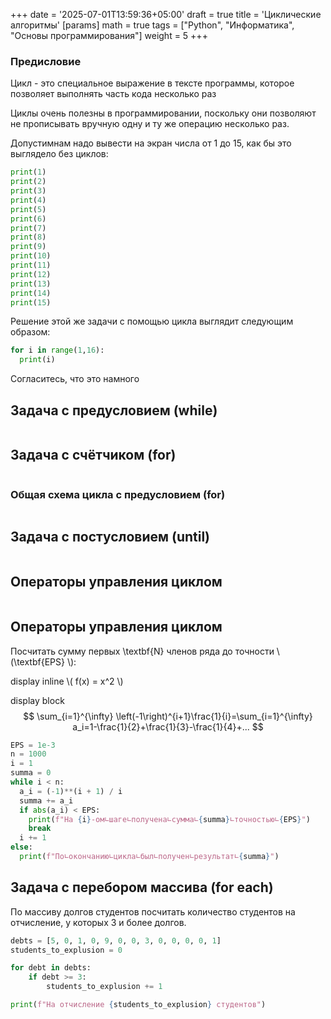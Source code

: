 +++
date = '2025-07-01T13:59:36+05:00'
draft = true
title = 'Циклические алгоритмы'
[params]
  math = true
tags = ["Python", "Информатика", "Основы программирования"]
weight = 5
+++

<!--more-->

### Предисловие
[//]: # (TODO объяснить ранее, что такое выражение) 
[//]: # (TODO чекнуть в справочнике определение цикла) 

Цикл - это специальное выражение в тексте программы, которое позволяет выполнять часть кода несколько раз

Циклы очень полезны в программировании, поскольку они позволяют не прописывать вручную одну и ту же операцию несколько раз. 

Допустимнам надо вывести на экран числа от 1 до 15, как бы это выглядело без циклов:
```python
print(1)
print(2)
print(3)
print(4)
print(5)
print(6)
print(7)
print(8)
print(9)
print(10)
print(11)
print(12)
print(13)
print(14)
print(15)
```

Решение этой же задачи с помощью цикла выглядит следующим образом:
```python
for i in range(1,16):
  print(i)
```

Согласитесь, что это намного

## Задача с предусловием (while)
```python

```

## Задача с счётчиком (for)
```python

```

### Общая схема цикла с предусловием (for)
```python

```

## Задача с постусловием (until)
```python

```

## Операторы управления циклом
```python

```

## Операторы управления циклом

Посчитать сумму первых \textbf{N} членов ряда до точности \\(\textbf{EPS} \\):

display inline \\( f(x) = x^2 \\)

display block 
$$ \sum_{i=1}^{\infty} \left(-1\right)^{i+1}\frac{1}{i}=\sum_{i=1}^{\infty} a_i=1-\frac{1}{2}+\frac{1}{3}-\frac{1}{4}+...  $$

```python
EPS = 1e-3
n = 1000
i = 1
summa = 0
while i < n:
  a_i = (-1)**(i + 1) / i
  summa += a_i
  if abs(a_i) < EPS:
    print(f"На {i}-oм∟шаге∟получена∟сумма∟{summa}∟точностью∟{EPS}")
    break
  i += 1
else:
  print(f"По∟окончанию∟цикла∟был∟получен∟результат∟{summa}")
```


## Задача с перебором массива (for each)
По массиву долгов студентов посчитать количество студентов на отчисление, у которых 3 и более долгов.
         
```python
debts = [5, 0, 1, 0, 9, 0, 0, 3, 0, 0, 0, 0, 1]
students_to_explusion = 0

for debt in debts:
    if debt >= 3:
        students_to_explusion += 1

print(f"На отчисление {students_to_explusion} студентов")

```
